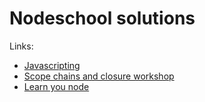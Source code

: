 # Nodeschool solutions

Links:

* [Javascripting](https://github.com/Oswaldofm17/NodeSchool-Solutions/tree/master/Javascripting)
* [Scope chains and closure workshop](https://github.com/Oswaldofm17/NodeSchool-Solutions/tree/master/Scope%20chains%20and%20closures%20workshop)
* [Learn you node](https://github.com/Oswaldofm17/NodeSchool-Solutions/tree/master/Learnyounode)
